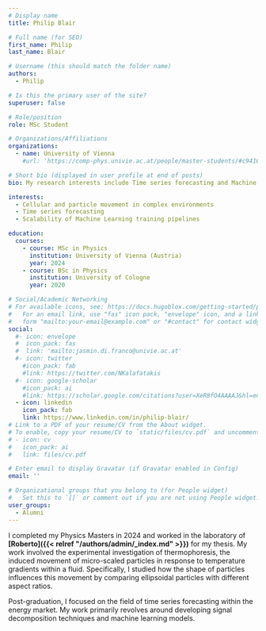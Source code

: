 ```yaml
---
# Display name
title: Philip Blair

# Full name (for SEO)
first_name: Philip 
last_name: Blair

# Username (this should match the folder name)
authors:
  - Philip

# Is this the primary user of the site?
superuser: false

# Role/position
role: MSc Student

# Organizations/Affiliations
organizations:
  - name: University of Vienna
    #url: 'https://comp-phys.univie.ac.at/people/master-students/#c941698'

# Short bio (displayed in user profile at end of posts)
bio: My research interests include Time series forecasting and Machine Learning.

interests:
  - Cellular and particle movement in complex environments
  - Time series forecasting
  - Scalability of Machine Learning training pipelines

education:
  courses:
    - course: MSc in Physics
      institution: University of Vienna (Austria)
      year: 2024
    - course: BSc in Physics 
      institution: University of Cologne
      year: 2020

# Social/Academic Networking
# For available icons, see: https://docs.hugoblox.com/getting-started/page-builder/#icons
#   For an email link, use "fas" icon pack, "envelope" icon, and a link in the
#   form "mailto:your-email@example.com" or "#contact" for contact widget.
social:
  #- icon: envelope
  #  icon_pack: fas
  #  link: 'mailto:jasmin.di.franco@univie.ac.at'
  #- icon: twitter
    #icon_pack: fab
    #link: https://twitter.com/NKalafatakis
  #- icon: google-scholar
    #icon_pack: ai
    #link: https://scholar.google.com/citations?user=XeR8fO4AAAAJ&hl=en&oi=ao
  - icon: linkedin
    icon_pack: fab
    link: https://www.linkedin.com/in/philip-blair/
# Link to a PDF of your resume/CV from the About widget.
# To enable, copy your resume/CV to `static/files/cv.pdf` and uncomment the lines below.
# - icon: cv
#   icon_pack: ai
#   link: files/cv.pdf

# Enter email to display Gravatar (if Gravatar enabled in Config)
email: ''

# Organizational groups that you belong to (for People widget)
#   Set this to `[]` or comment out if you are not using People widget.
user_groups:
  - Alumni
---
```


I completed my Physics Masters in 2024 and worked in the laboratory of **[Roberto]({{< relref "/authors/admin/_index.md" >}})** for my thesis. My work involved the experimental investigation of thermophoresis, the induced movement of micro-scaled particles in response to temperature gradients within a fluid. Specifically, I studied how the shape of particles influences this movement by comparing ellipsoidal particles with different aspect ratios.

Post-graduation, I focused on the field of time series forecasting within the energy market. My work primarily revolves around developing signal decomposition techniques and machine learning models.
